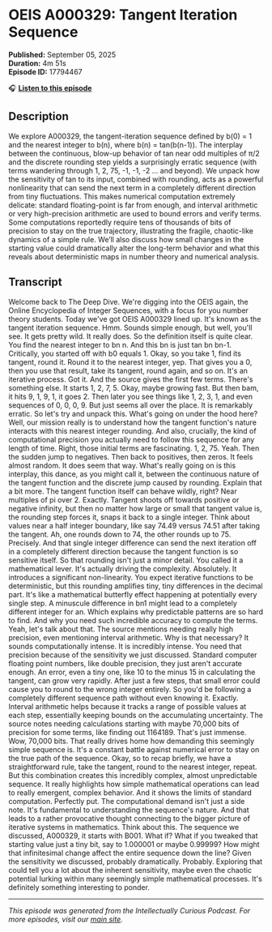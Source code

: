 # OEIS A000329: Tangent Iteration Sequence

**Published:** September 05, 2025  
**Duration:** 4m 51s  
**Episode ID:** 17794467

🎧 **[Listen to this episode](https://intellectuallycurious.buzzsprout.com/2529712/episodes/17794467-oeis-a000329-tangent-iteration-sequence)**

## Description

<p>We explore A000329, the tangent-iteration sequence defined by b(0) = 1 and the nearest integer to b(n), where b(n) = tan(b(n-1)). The interplay between the continuous, blow-up behavior of tan near odd multiples of π/2 and the discrete rounding step yields a surprisingly erratic sequence (with terms wandering through 1, 2, 75, -1, -1, -2 … and beyond). We unpack how the sensitivity of tan to its input, combined with rounding, acts as a powerful nonlinearity that can send the next term in a completely different direction from tiny fluctuations. This makes numerical computation extremely delicate: standard floating-point is far from enough, and interval arithmetic or very high-precision arithmetic are used to bound errors and verify terms. Some computations reportedly require tens of thousands of bits of precision to stay on the true trajectory, illustrating the fragile, chaotic-like dynamics of a simple rule. We’ll also discuss how small changes in the starting value could dramatically alter the long-term behavior and what this reveals about deterministic maps in number theory and numerical analysis.</p>

## Transcript

Welcome back to The Deep Dive. We're digging into the OEIS again, the Online Encyclopedia of Integer Sequences, with a focus for you number theory students. Today we've got OEIS A000329 lined up. It's known as the tangent iteration sequence. Hmm. Sounds simple enough, but well, you'll see. It gets pretty wild. It really does. So the definition itself is quite clear. You find the nearest integer to bn n. And this bn is just tan bn bn-1. Critically, you started off with b0 equals 1. Okay, so you take 1, find its tangent, round it. Round it to the nearest integer, yep. That gives you a 0, then you use that result, take its tangent, round again, and so on. It's an iterative process. Got it. And the source gives the first few terms. There's something else. It starts 1, 2, 7, 5. Okay, maybe growing fast. But then bam, it hits 9, 1, 9, 1, it goes 2. Then later you see things like 1, 2, 3, 1, and even sequences of 0, 0, 0, 9. But just seems all over the place. It is remarkably erratic. So let's try and unpack this. What's going on under the hood here? Well, our mission really is to understand how the tangent function's nature interacts with this nearest integer rounding. And also, crucially, the kind of computational precision you actually need to follow this sequence for any length of time. Right, those initial terms are fascinating. 1, 2, 75. Yeah. Then the sudden jump to negatives. Then back to positives, then zeros. It feels almost random. It does seem that way. What's really going on is this interplay, this dance, as you might call it, between the continuous nature of the tangent function and the discrete jump caused by rounding. Explain that a bit more. The tangent function itself can behave wildly, right? Near multiples of pi over 2. Exactly. Tangent shoots off towards positive or negative infinity, but then no matter how large or small that tangent value is, the rounding step forces it, snaps it back to a single integer. Think about values near a half integer boundary, like say 74.49 versus 74.51 after taking the tangent. Ah, one rounds down to 74, the other rounds up to 75. Precisely. And that single integer difference can send the next iteration off in a completely different direction because the tangent function is so sensitive itself. So that rounding isn't just a minor detail. You called it a mathematical lever. It's actually driving the complexity. Absolutely. It introduces a significant non-linearity. You expect iterative functions to be deterministic, but this rounding amplifies tiny, tiny differences in the decimal part. It's like a mathematical butterfly effect happening at potentially every single step. A minuscule difference in bn1 might lead to a completely different integer for an. Which explains why predictable patterns are so hard to find. And why you need such incredible accuracy to compute the terms. Yeah, let's talk about that. The source mentions needing really high precision, even mentioning interval arithmetic. Why is that necessary? It sounds computationally intense. It is incredibly intense. You need that precision because of the sensitivity we just discussed. Standard computer floating point numbers, like double precision, they just aren't accurate enough. An error, even a tiny one, like 10 to the minus 15 in calculating the tangent, can grow very rapidly. After just a few steps, that small error could cause you to round to the wrong integer entirely. So you'd be following a completely different sequence path without even knowing it. Exactly. Interval arithmetic helps because it tracks a range of possible values at each step, essentially keeping bounds on the accumulating uncertainty. The source notes needing calculations starting with maybe 70,000 bits of precision for some terms, like finding out 1164189. That's just immense. Wow, 70,000 bits. That really drives home how demanding this seemingly simple sequence is. It's a constant battle against numerical error to stay on the true path of the sequence. Okay, so to recap briefly, we have a straightforward rule, take the tangent, round to the nearest integer, repeat. But this combination creates this incredibly complex, almost unpredictable sequence. It really highlights how simple mathematical operations can lead to really emergent, complex behavior. And it shows the limits of standard computation. Perfectly put. The computational demand isn't just a side note. It's fundamental to understanding the sequence's nature. And that leads to a rather provocative thought connecting to the bigger picture of iterative systems in mathematics. Think about this. The sequence we discussed, A000329, it starts with B001. What if? What if you tweaked that starting value just a tiny bit, say to 1.000001 or maybe 0.99999? How might that infinitesimal change affect the entire sequence down the line? Given the sensitivity we discussed, probably dramatically. Probably. Exploring that could tell you a lot about the inherent sensitivity, maybe even the chaotic potential lurking within many seemingly simple mathematical processes. It's definitely something interesting to ponder.

---
*This episode was generated from the Intellectually Curious Podcast. For more episodes, visit our [main site](https://intellectuallycurious.buzzsprout.com).*
